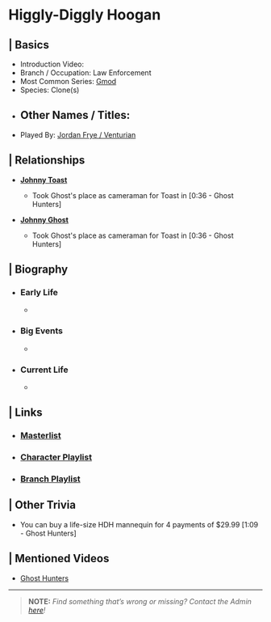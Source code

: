 # Higgly-Diggly Hoogan 


## | Basics  
- Introduction Video: []()  
- Branch / Occupation: Law Enforcement  
- Most Common Series: [Gmod]()  
- Species: Clone(s)  
- Other Names / Titles:   
  -   
- Played By: [Jordan Frye / Venturian]()  


## | Relationships  
- [**Johnny Toast**]()  
  - Took Ghost's place as cameraman for Toast in [0:36 - Ghost Hunters]

- [**Johnny Ghost**]()
  - Took Ghost's place as cameraman for Toast in [0:36 - Ghost Hunters] 


## | Biography  
- ### Early Life  
  -   
- ### Big Events  
  -   
- ### Current Life  
  -   

 
## | Links  
- ### [Masterlist]()  
- ### [Character Playlist]()  
- ### [Branch Playlist]()  


## | Other Trivia  
- You can buy a life-size HDH mannequin for 4 payments of $29.99 [1:09 - Ghost Hunters]

## | Mentioned Videos
- [Ghost Hunters]()

----

> **NOTE:** *Find something that’s wrong or missing? Contact the Admin [here](./chapter_2.md)!*